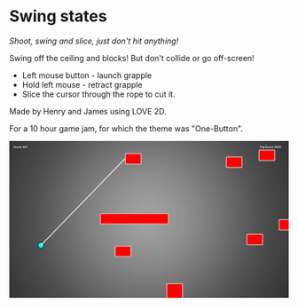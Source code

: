 # Swing states
*Shoot, swing and slice, just don't hit anything!*

Swing off the ceiling and blocks! But don't collide or go off-screen!

 - Left mouse button - launch grapple
 - Hold left mouse - retract grapple
 - Slice the cursor through the rope to cut it.

Made by Henry and James using LOVE 2D.

For a 10 hour game jam, for which the theme was "One-Button".

![screenshot](screenshot.png)
